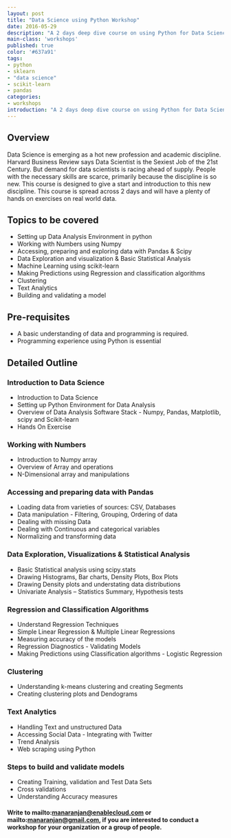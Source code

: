 ```yaml
---
layout: post
title: "Data Science using Python Workshop"
date: 2016-05-29
description: "A 2 days deep dive course on using Python for Data Science"
main-class: 'workshops'
published: true
color: '#637a91'
tags:
- python
- sklearn
- "data science"
- scikit-learn
- pandas
categories:
- workshops
introduction: "A 2 days deep dive course on using Python for Data Science"
---
```


## Overview

Data Science is emerging as a hot new profession and academic discipline.  Harvard Business Review says Data Scientist is the Sexiest Job of the 21st Century. But demand for data scientists is racing ahead of supply. People with the necessary skills are scarce, primarily because the discipline is so new. This course is designed to give a start and introduction to this new discipline. This course is spread across 2 days and will have a plenty of hands on exercises on real world data.

## Topics to be covered

* Setting up Data Analysis Environment in python
* Working with Numbers using Numpy
* Accessing, preparing and exploring data with Pandas & Scipy
* Data Exploration and visualization & Basic Statistical Analysis
* Machine Learning using scikit-learn
* Making Predictions using Regression and classification algorithms
* Clustering
* Text Analytics
* Building and validating a model


## Pre-requisites

* A basic understanding of data and programming is required.
* Programming experience using Python is essential

## Detailed Outline

### Introduction to Data Science

* Introduction to Data Science
* Setting up Python Environment for Data Analysis
* Overview of Data Analysis Software Stack - Numpy, Pandas, Matplotlib, scipy and Scikit-learn
* Hands On Exercise


### Working with Numbers

* Introduction to Numpy array
* Overview of Array and operations
* N-Dimensional array and manipulations


### Accessing and preparing data with Pandas

* Loading data from varieties of sources: CSV, Databases
* Data manipulation - Filtering, Grouping, Ordering of data
* Dealing with missing Data
* Dealing with Continuous and categorical variables
* Normalizing and transforming data


### Data Exploration, Visualizations & Statistical Analysis

* Basic Statistical analysis using scipy.stats
* Drawing Histograms, Bar charts, Density Plots, Box Plots
* Drawing Density plots and understating data distributions
* Univariate Analysis – Statistics Summary, Hypothesis tests


### Regression and Classification Algorithms

* Understand Regression Techniques
* Simple Linear Regression & Multiple Linear Regressions
* Measuring accuracy of the models
* Regression Diagnostics - Validating Models
* Making Predictions using Classification algorithms - Logistic Regression


### Clustering

* Understanding k-means clustering and creating Segments
* Creating clustering plots and Dendograms


### Text Analytics

* Handling Text and unstructured Data
* Accessing Social Data - Integrating with Twitter
* Trend Analysis
* Web scraping using Python


### Steps to build and validate models

* Creating Training, validation and Test Data Sets
* Cross validations
* Understanding Accuracy measures

#### Write to mailto:manaranjan@enablecloud.com or mailto:manaranjan@gmail.com, if you are interested to conduct a workshop for your organization or a group of people.
